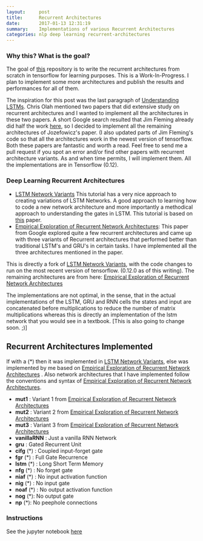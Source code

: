 ```yaml
---
layout:     post
title:      Recurrent Architectures
date:       2017-01-13 12:31:19
summary:    Implementations of various Recurrent Architectures
categories: nlp deep learning recurrent-architectures
---
```


### Why this? What is the goal?

The goal of [this](https://github.com/debajyotidatta/RecurrentArchitectures) repository is to write the recurrent architectures from scratch in tensorflow for learning purposes. This is a Work-In-Progress. I plan to implement some more architectures and publish the results and performances for all of them.

The inspiration for this post was the last paragraph of [Understanding LSTMs](http://colah.github.io/posts/2015-08-Understanding-LSTMs/). Chris Olah mentioned two papers that did extensive study on recurrent architectures and I wanted to implement all the architectures in these two papers. A short Google search resulted that Jim Fleming already did half the work [here](https://medium.com/jim-fleming/implementing-lstm-a-search-space-odyssey-7d50c3bacf93#.89xd4s9ii), so I decided to implement all the remaining architectures of Jozefowicz's paper. (I also updated parts of Jim Fleming's code so that all the architectures work in the newest version of tensorflow. Both these papers are fantastic and worth a read. Feel free to send me a pull request if you spot an error and/or find other papers with recurrent architecture variants. As and when time permits, I will implement them. All the implementations are in Tensorflow (0.12).

### Deep Learning Recurrent Architectures
 -  [LSTM Network Variants](https://medium.com/jim-fleming/implementing-lstm-a-search-space-odyssey-7d50c3bacf93#.89xd4s9ii) This tutorial has a very nice approach to creating variations of LSTM Networks. A good approach to learning how to code a new network architecture and more importantly a methodical approach to understanding the gates in LSTM. This tutorial is based on [this](https://arxiv.org/abs/1503.04069) paper.
 -  [Empirical Exploration of Recurrent Network Architectures](http://jmlr.org/proceedings/papers/v37/jozefowicz15.pdf): This paper from Google explored quite a few recurrent architectures and came up with three variants of Recurrent architectures that performed better than traditional LSTM's and GRU's in certain tasks. I have implemented all the three architectures mentioned in the paper.

This is directly a fork of [LSTM Network Variants](https://medium.com/jim-fleming/implementing-lstm-a-search-space-odyssey-7d50c3bacf93#.89xd4s9ii), with the code changes to run on the most recent version of tensorflow. (0.12.0 as of this writing). The remaining architectures are from here: [Empirical Exploration of Recurrent Network Architectures](http://jmlr.org/proceedings/papers/v37/jozefowicz15.pdf)

The implementations are not optimal, in the sense, that in the actual implementations of the LSTM, GRU and RNN cells the states and input are concatenated before multiplications to reduce the number of matrix multiplications whereas this is directly an implementation of the lstm network that you would see in a textbook. [This is also going to change soon. ;)]



## Recurrent Architectures Implemented

If with a (*) then it was implemented in [LSTM Network Variants](https://medium.com/jim-fleming/implementing-lstm-a-search-space-odyssey-7d50c3bacf93#.89xd4s9ii), else was implemented by me based on [Empirical Exploration of Recurrent Network Architectures](http://jmlr.org/proceedings/papers/v37/jozefowicz15.pdf) . Also network architectures that I have implemented follow the conventions and syntax of [Empirical Exploration of Recurrent Network Architectures](http://jmlr.org/proceedings/papers/v37/jozefowicz15.pdf).

- __mut1__ : Variant 1 from [Empirical Exploration of Recurrent Network Architectures](http://jmlr.org/proceedings/papers/v37/jozefowicz15.pdf)
- __mut2__ : Variant 2 from [Empirical Exploration of Recurrent Network Architectures](http://jmlr.org/proceedings/papers/v37/jozefowicz15.pdf)
- __mut3__ : Variant 3 from [Empirical Exploration of Recurrent Network Architectures](http://jmlr.org/proceedings/papers/v37/jozefowicz15.pdf)
- __vanillaRNN__ : Just a vanilla RNN Network
- __gru__ : Gated Recurrent Unit
- __cifg__ (*) : Coupled input-forget gate
- __fgr__ (*) : Full Gate Recurrence
- __lstm__ (*) : Long Short Term Memory
- __nfg__ (*) : No forget gate
- __niaf__ (*) : No input activation function
- __nig__ (*) : No input gate
- __noaf__ (*) : No output activation function
- __nog__ (*): No output gate
- __np__ (*): No peephole connections


### Instructions

See the jupyter notebook [here](https://github.com/debajyotidatta/RecurrentArchitectures/blob/master/Empirical%20Exploration%20of%20Recurrent%20Network%20Architectures.ipynb)

